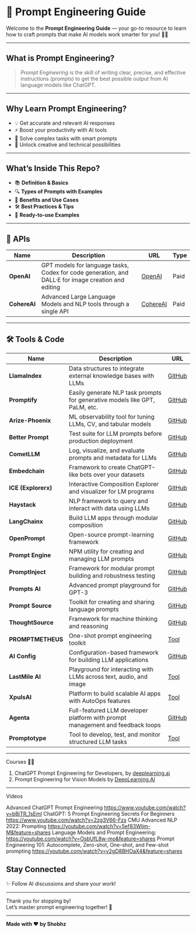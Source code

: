 # 🚀 Prompt Engineering Guide

Welcome to the **Prompt Engineering Guide** — your go-to resource to learn how to craft prompts that make AI models work smarter for you! 🤖✨

---

## What is Prompt Engineering?

> *Prompt Engineering* is the skill of writing clear, precise, and effective instructions (prompts) to get the best possible output from AI language models like ChatGPT.

---

## Why Learn Prompt Engineering?

- 💡 Get accurate and relevant AI responses  
- ⚡ Boost your productivity with AI tools  
- 🎯 Solve complex tasks with smart prompts  
- 🚀 Unlock creative and technical possibilities  

---

## What’s Inside This Repo?

- 📚 **Definition & Basics**  
- 🔍 **Types of Prompts with Examples**  
- 🎯 **Benefits and Use Cases**  
- 🛠️ **Best Practices & Tips**  
- 📂 **Ready-to-use Examples**  

---
## 🔌 APIs

| Name       | Description                                                                                                 | URL        | Type         |
|------------|-------------------------------------------------------------------------------------------------------------|------------|--------------|
| **OpenAI** | GPT models for language tasks, Codex for code generation, and DALL·E for image creation and editing         | [OpenAI](https://openai.com) | Paid         |
| **CohereAI** | Advanced Large Language Models and NLP tools through a single API                                          | [CohereAI](https://cohere.ai) | Paid         |

---

## 🛠️ Tools & Code

| Name              | Description                                                                                                  | URL |
|-------------------|--------------------------------------------------------------------------------------------------------------|-----|
| **LlamaIndex**     | Data structures to integrate external knowledge bases with LLMs                                               | [GitHub](https://github.com/jerryjliu/llama_index) |
| **Promptify**      | Easily generate NLP task prompts for generative models like GPT, PaLM, etc.                                  | [GitHub](https://github.com/promptslab/Promptify) |
| **Arize-Phoenix**  | ML observability tool for tuning LLMs, CV, and tabular models                                                 | [GitHub](https://github.com/Arize-ai/phoenix) |
| **Better Prompt**  | Test suite for LLM prompts before production deployment                                                       | [GitHub](https://github.com/promptslab/betterprompt) |
| **CometLLM**       | Log, visualize, and evaluate prompts and metadata for LLMs                                                    | [GitHub](https://github.com/comet-ml/comet-llm) |
| **Embedchain**     | Framework to create ChatGPT-like bots over your datasets                                                      | [GitHub](https://github.com/embedchain/embedchain) |
| **ICE (Explorerx)**| Interactive Composition Explorer and visualizer for LM programs                                                | [GitHub](https://github.com/ExplorerX/ice) |
| **Haystack**       | NLP framework to query and interact with data using LLMs                                                      | [GitHub](https://github.com/deepset-ai/haystack) |
| **LangChainx**     | Build LLM apps through modular composition                                                                    | [GitHub](https://github.com/hwchase17/langchain) |
| **OpenPrompt**     | Open-source prompt-learning framework                                                                          | [GitHub](https://github.com/thunlp/OpenPrompt) |
| **Prompt Engine**  | NPM utility for creating and managing LLM prompts                                                              | [GitHub](https://github.com/dabit3/prompt-engine) |
| **PromptInject**   | Framework for modular prompt building and robustness testing                                                  | [GitHub](https://github.com/nec-research/promptinject) |
| **Prompts AI**     | Advanced prompt playground for GPT-3                                                                          | [GitHub](https://github.com/prompts-ai/prompts-ai) |
| **Prompt Source**  | Toolkit for creating and sharing language prompts                                                             | [GitHub](https://github.com/bigscience-workshop/promptsource) |
| **ThoughtSource**  | Framework for machine thinking and reasoning                                                                  | [GitHub](https://github.com/OpenBioLink/ThoughtSource) |
| **PROMPTMETHEUS**  | One-shot prompt engineering toolkit                                                                           | [Tool](https://promptmetheus.com) |
| **AI Config**      | Configuration-based framework for building LLM applications                                                  | [GitHub](https://github.com/riccardo-rostagno/aiconfig) |
| **LastMile AI**    | Playground for interacting with LLMs across text, audio, and image                                            | [Tool](https://www.lastmileai.dev) |
| **XpulsAI**        | Platform to build scalable AI apps with AutoOps features                                                     | [Tool](https://xpuls.ai) |
| **Agenta**         | Full-featured LLM developer platform with prompt management and feedback loops                               | [GitHub](https://github.com/agenta-ai/agenta) |
| **Promptotype**    | Tool to develop, test, and monitor structured LLM tasks                                                      | [Tool](https://promptotype.ai) |

----

Courses
👩‍🏫

1. ChatGPT Prompt Engineering for Developers, by [deeplearning.ai](https://www.deeplearning.ai/)
2. Prompt Engineering for Vision Models by [DeepLearning.AI](https://www.deeplearning.ai/)

----
Videos

 Advanced ChatGPT Prompt Engineering   https://www.youtube.com/watch?v=bBiTR_1sEmI
 ChatGPT: 5 Prompt Engineering Secrets For Beginners https://www.youtube.com/watch?v=2zg3V66-Fzs
 CMU Advanced NLP 2022: Prompting  https://youtube.com/watch?v=5ef83Wljm-M&feature=shares
 Language Models and Prompt Engineering: https://youtube.com/watch?v=OsbUfL8w-mo&feature=shares
 Prompt Engineering 101: Autocomplete, Zero-shot, 
 One-shot, and Few-shot prompting https://youtube.com/watch?v=v2gD8BHOaX4&feature=shares

## Stay Connected

✨ Follow AI discussions and share your work!

---

Thank you for stopping by!  
Let’s master prompt engineering together! 🎉

---

**Made with ❤️ by Shobhz**
